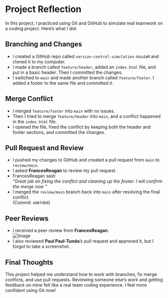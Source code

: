 # Project Reflection

In this project, I practiced using Git and GitHub to simulate real teamwork on a coding project. Here’s what I did:

## Branching and Changes

- I created a GitHub repo called `version-control-simulation-HaidaM` and cloned it to my computer.
- I made a branch called `feature/header`, added an `index.html` file, and put in a basic header. Then I committed the changes.
- I switched to `main` and made another branch called `feature/footer`. I added a footer to the same file and committed it.

## Merge Conflict

- I merged `feature/footer` into `main` with no issues.
- Then I tried to merge `feature/header` into `main`, and a conflict happened in the `index.html` file.
- I opened the file, fixed the conflict by keeping both the header and footer sections, and committed the changes.

## Pull Request and Review

- I pushed my changes to GitHub and created a pull request from `main` to `review/main`.
- I asked **FrancesReagan** to review my pull request.
- FrancesReagan said:  
  _"Great job on fixing the conflict and cleaning up the footer. I will confirm the merge now "_
- I merged the `review/main` branch back into `main` after resolving the final conflict.  
  (Commit: `e08fdb0`)

## Peer Reviews

- I received a peer review from **FrancesReagan**.  
  ![Image](version-control-simulation-HaidaM/ReviewPR.png)
- I also reviewed **Paul Paul-Tunda**’s pull request and approved it, but I forgot to take a screenshot.

## Final Thoughts

This project helped me understand how to work with branches, fix merge conflicts, and use pull requests. Reviewing someone else’s work and getting feedback on mine felt like a real team coding experience. I feel more confident using Git now!
